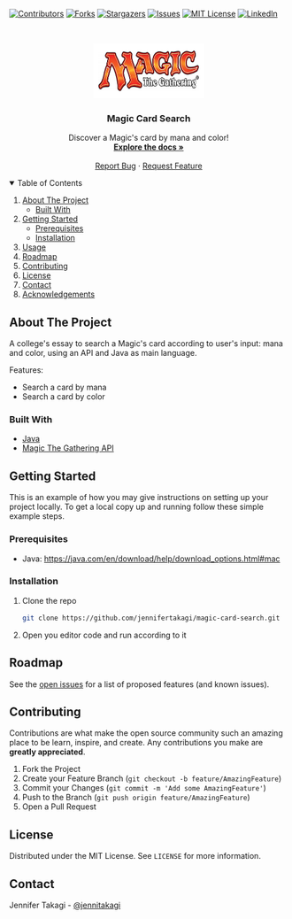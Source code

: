 [![Contributors][contributors-shield]][contributors-url]
[![Forks][forks-shield]][forks-url]
[![Stargazers][stars-shield]][stars-url]
[![Issues][issues-shield]][issues-url]
[![MIT License][license-shield]][license-url]
[![LinkedIn][linkedin-shield]][linkedin-url]

<br />
<p align="center">
  <a href="https://github.com/jennifertakagi/magic-card-search">
    <img src="docs/logo.png" alt="Logo" width="200" height="100">
  </a>

  <h3 align="center">Magic Card Search</h3>

  <p align="center">
    Discover a Magic's card by mana and color!
    <br />
    <a href="https://github.com/jennifertakagi/magic-card-search"><strong>Explore the docs »</strong></a>
    <br />
    <br />
    <a href="https://github.com/jennifertakagi/magic-card-search/issues">Report Bug</a>
    ·
    <a href="https://github.com/jennifertakagi/magic-card-search/issues">Request Feature</a>
  </p>
</p>

<details open="open">
  <summary>Table of Contents</summary>
  <ol>
    <li>
      <a href="#about-the-project">About The Project</a>
      <ul>
        <li><a href="#built-with">Built With</a></li>
      </ul>
    </li>
    <li>
      <a href="#getting-started">Getting Started</a>
      <ul>
        <li><a href="#prerequisites">Prerequisites</a></li>
        <li><a href="#installation">Installation</a></li>
      </ul>
    </li>
    <li><a href="#usage">Usage</a></li>
    <li><a href="#roadmap">Roadmap</a></li>
    <li><a href="#contributing">Contributing</a></li>
    <li><a href="#license">License</a></li>
    <li><a href="#contact">Contact</a></li>
    <li><a href="#acknowledgements">Acknowledgements</a></li>
  </ol>
</details>



## About The Project

A college's essay to search a Magic's card according to user's input: mana and color, using an API and Java as main language.

Features:
* Search a card by mana
* Search a card by color



### Built With

* [Java](https://www.java.com/en/)
* [Magic The Gathering API](https://api.magicthegathering.io/v1/)



## Getting Started

This is an example of how you may give instructions on setting up your project locally.
To get a local copy up and running follow these simple example steps.



### Prerequisites

* Java: https://java.com/en/download/help/download_options.html#mac



### Installation

1. Clone the repo
   ```sh
   git clone https://github.com/jennifertakagi/magic-card-search.git
   ```
2. Open you editor code and run according to it



## Roadmap

See the [open issues](https://github.com/jennifertakagi/magic-card-search/issues) for a list of proposed features (and known issues).



## Contributing

Contributions are what make the open source community such an amazing place to be learn, inspire, and create. Any contributions you make are **greatly appreciated**.

1. Fork the Project
2. Create your Feature Branch (`git checkout -b feature/AmazingFeature`)
3. Commit your Changes (`git commit -m 'Add some AmazingFeature'`)
4. Push to the Branch (`git push origin feature/AmazingFeature`)
5. Open a Pull Request



## License

Distributed under the MIT License. See `LICENSE` for more information.



<!-- CONTACT -->
## Contact

Jennifer Takagi - [@jennitakagi](https://twitter.com/jennitakagi)


<!-- MARKDOWN LINKS & IMAGES -->
<!-- https://www.markdownguide.org/basic-syntax/#reference-style-links -->
[contributors-shield]: https://img.shields.io/github/contributors/jennifertakagi/magic-card-search.svg?style=for-the-badge
[contributors-url]: https://github.com/jennifertakagi/magic-card-search/graphs/contributors
[forks-shield]: https://img.shields.io/github/forks/jennifertakagi/magic-card-search.svg?style=for-the-badge
[forks-url]: https://github.com/jennifertakagi/magic-card-search/network/members
[stars-shield]: https://img.shields.io/github/stars/jennifertakagi/magic-card-search.svg?style=for-the-badge
[stars-url]: https://github.com/jennifertakagi/magic-card-search/stargazers
[issues-shield]: https://img.shields.io/github/issues/jennifertakagi/magic-card-search.svg?style=for-the-badge
[issues-url]: https://github.com/jennifertakagi/magic-card-search/issues
[license-shield]: https://img.shields.io/github/license/jennifertakagi/magic-card-search.svg?style=for-the-badge
[license-url]: https://github.com/jennifertakagi/magic-card-search/blob/master/LICENSE.txt
[linkedin-shield]: https://img.shields.io/badge/-LinkedIn-black.svg?style=for-the-badge&logo=linkedin&colorB=555
[linkedin-url]: https://www.linkedin.com/in/jennifer-takagi/
[product-screenshot]: images/screenshot.png